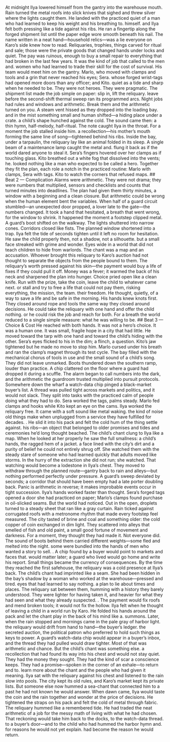 At midnight Ilya lowered himself from the gantry into the warehouse mouth. Rain turned the metal roofs into slick knives that sighed and threw silver where the lights caught them. He landed with the practiced quiet of a man who had learned to keep his weight and his breathing to. himself. and Ilya felt both pressing like a tide against his ribs. He ran a fingertip along the forged shipment list until the paper edge wore smooth beneath his nail. The name written in a neat hand—household relics—was a lie everyone on Karo’s side knew how to read. Reliquaries, trophies, things carved for ritual and sale; those were the private goods that changed hands under locks and quiet. The pay was ruinous, enough to buy a small repair to everything that had broken in the last few years. It was the kind of job that called to the men and. women who had learned to trade their skill for the cost of survival. His team would meet him on the gantry. Marlo, who moved with clamps and tools and a grin that never reached his eyes; Sera. whose forged wrist-tags had opened more doors than any officer; and Kito. quiet as a tide and sharp when he needed to be. They were not heroes. They were pragmatic. The shipment list made the job simple on paper: slip in, lift the reliquary. leave before the second-shift thermal sweep ran its programmed arcs. Night jobs had rules and windows and arithmetic. Break them and the arithmetic turned on you. A steam vent hissed as they dropped into the loading bay. and in the mist something small and human shifted—a hiding place under a crate. a child’s shape hunched against the cold. The sound came then: a thin hymn, half-melody, half-ritual. The note caught Ilya in the throat. For a moment the job stalled inside him. a recollection—his mother’s mouth forming the same line of song—tightened behind his ribs. Inside the bay, under a tarpaulin, the reliquary lay like an animal folded in its sleep. A single beam of a maintenance lamp caught the metal and. flung it back as if the world dared anyone to steal it. Sera’s fingers hovered over her clamps as if touching glass. Kito breathed out a white fog that dissolved into the vents; he. looked nothing like a man who expected to be called a hero. Together they fit the plan, each role a notch in the practiced routine: Marlo with clamps, Sera with tags. Kito to watch the corners that refused maps. ## Beat 2 — Complication Alarms were arithmetic. They were not drama; they were numbers that multiplied, sensors and checklists and counts that turned minutes into deadlines. The plan had given them thirty minutes, a window with a beginning and a clean closure. But arithmetic could be wrong when the human element bent the variables. When half of a guard circuit stumbled—an unexpected door propped, a lover late to the gate—the numbers changed. It took a hand that hesitated, a breath that went wrong, for the window to shrink. It happened the moment a footstep clipped metal. A guard’s boot shifted on the walkway. The lights shuttered into narrow cones. Corridors closed like fists. The planned window shortened into a trap. Ilya felt the tide of seconds tighten until it left no room for hesitation. He saw the child properly then, not a shadow, not a silhouette. but a small face streaked with grime and wonder. Eyes wide in a world that did not teach children to hide from warlords. The chant was a map and an accusation. Whoever brought this reliquary to Karo’s auction had not thought to separate the objects from the people bound to them. The reliquary’s worth pressed against his skin—the payment would buy a life of fixes if they could pull it off. Money was a fever; it warmed the back of his neck and sharpened the plan into hunger. Choice pried open like a clean knife. Run with the prize, take the coin, leave the child to whatever came next. or stall and try to free a life that could not pay them, risking everything, the mission, the team. their freedom. He thought, quietly, of a way to save a life and be safe in the morning. His hands knew knots first. They closed around rope and tools the same way they closed around decisions. He could take the reliquary with one hand and offer the child nothing. or he could risk the job and reach for both. For a breath the world reduced to a single simple measure: what he was willing to be. ## Beat 3 — Choice & Cost He reached with both hands. It was not a hero’s choice. It was a human one. It was small, fragile hope in a city that had little. He moved toward the tarp with one hand and toward the child’s hiding with the other. Sera’s eyes flicked to his in the dim; a flinch, a question. Kito’s jaw tightened but he made no move to stop him. Marlo cursed under his breath and ran the clamp’s magnet through its test cycle. The bay filled with the mechanical chorus of tools in use and the small sound of a child’s song. They did not leave unmarked. Boots thundered down the southern ramp, louder than practice. A chip clattered on the floor where a guard had dropped it during a scuffle. The alarm began to call numbers into the dark, and the arithmetic the guardroom trusted multiplied into pursuit protocols. Somewhere down the wharf a watch-data chip pinged a black-market buyer’s list. A thread was pulled tight across markets and politics, and it would not slack. They split into tasks with the practiced calm of people doing what they had to do. Sera worked the tags, palms steady. Marlo fed clamps and hooks while Kito kept an eye on the cams. Ilya worked the reliquary free. It came with a soft sound like metal waking. the kind of noise old things make when unplugged from a service they have fulfilled for decades. . He slid it into his pack and felt the cold hum of the thing settle against. his ribs—an object that belonged to older promises and tides and ceremonies he’d long thought beached. The child’s chant clung to Ilya like a map. When he looked at her properly he saw the full smallness: a child’s hands, the ragged hem of a jacket. a face lined with the city’s dirt and a purity of belief he could not entirely shrug off. She watched them with the steady stare of someone who had learned quickly that adults moved like storms. In the hurry of the extraction she did not run; she watched. That watching would become a lodestone in Ilya’s chest. They moved to withdraw through the planned route—gantry back to rain and alleys—but nothing performed perfectly under pressure. A guard’s sweep deviated by seconds; a corridor that should have been empty had a late porter doubling back. Panic is arithmetic in reverse; it makes improbable events occur in tight succession. Ilya’s hands worked faster than thought. Sera’s forged tags opened a door she had practiced on paper; Marlo’s clamps found purchase in oil-slicked seams. But the world had noticed. Out in the open, droplets turned to a steady sheet that ran like a gray curtain. Rain ticked against corrugated roofs with a metronome rhythm that made every footstep feel measured. The city tasted of brine and coal and something older: the cold copper of coin exchanged in dim light. They scattered into alleys that smelled of fish and old paint, a small good fortune of movement and darkness. For a moment, they thought they had made it. Not everyone did. The sound of boots behind them carried different weights—some fled and melted into the night. some were bundled into the hands of men who wanted a story to sell. . A chip found by a buyer would point to markets and faces that. would matter later; a guard who lived would go home and write his report. Small things became the currency of consequences. By the time they reached the first safehouse, the reliquary was a cold presence at Ilya’s back. The child’s chant had imprinted like a seam. She had been hidden in the bay’s shadow by a woman who worked at the warehouse—pressed and tired. eyes that had learned to say nothing. a plan to lie about times and places. The reliquary sat between them, humming with a history they barely understood. They were lighter for having taken it, and heavier for what they had seen and what they already suspected. . The payment would fix roofs and mend broken tools; it would not fix the hollow. Ilya felt when he thought of leaving a child in a world run by Karo. He folded his hands around the pack and let the chant play in the back of his mind like a. summons. Later, when the rain stopped and mornings came in the pale gray of harbor light. the reliquary would drift from hand to hand—the buyer’s ledger. the secreted auction, the political patron who preferred to hold such things as keys to power. A guard’s watch-data chip would appear in a buyer’s inbox, and the thread they had pulled would draw tighter. Most of that was arithmetic and chance. But the child’s chant was something else. a recollection that had found its way into his chest and would not stay quiet. They had the money they sought. They had the kind of scar a conscience keeps. They had a promise—spoken in the corner of an exhale—to return and to. learn more about the chant and the people who had given it meaning. Ilya sat with the reliquary against his chest and listened to the rain slow into pools. The city kept its old rules, and Karo’s market kept its private lists. But someone else now hummed a sea-chant that connected him to a past he had not known he would answer. When dawn came, Ilya would taste the coin and the rain together and wonder at the price of decisions. He tightened the straps on his pack and felt the cold of metal through fabric. The reliquary hummed like a remembered tide. He had traded the neat arithmetic of a job for the messy math of living with what he had chosen. That reckoning would take him back to the docks, to the watch-data thread. to a buyer’s door—and to the child who had hummed the harbor hymn and. for reasons he would not yet explain. had become the reason he would return.

